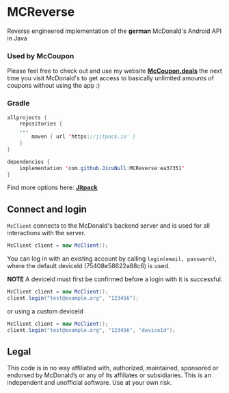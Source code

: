 # MCReverse
 Reverse engineered implementation of the **german** McDonald's Android API in Java

### Used by McCoupon
Please feel free to check out and use my website **[McCoupon.deals](https://www.mccoupon.deals)** the next time you 
visit McDonald's to get access to basically unlimited amounts of coupons without using the app :)

### Gradle
```java
allprojects {
    repositories {
	...
        maven { url 'https://jitpack.io' }
    }
}
```
```java
dependencies {
    implementation 'com.github.JicuNull:MCReverse:ea37351'
}
```
Find more options here: **[Jitpack](https://jitpack.io/#JicuNull/MCReverse)**

## Connect and login
`McClient` connects to the McDonald's backend server and is used for all interactions with the server.

```java
McClient client = new McClient();
```
You can log in with an existing account by calling `login(email, password)`, where the default deviceId (75408e58622a88c6) is used.

**NOTE** A deviceId must first be confirmed before a login with it is successful.
```java
McClient client = new McClient();
client.login("test@example.org", "123456");
```
or using a custom deviceId
```java
McClient client = new McClient();
client.login("test@example.org", "123456", "deviceId");
```

## Legal
This code is in no way affiliated with, authorized, maintained, sponsored or endorsed by McDonald’s or any of its affiliates or subsidiaries. This is an independent and unofficial software. Use at your own risk.
